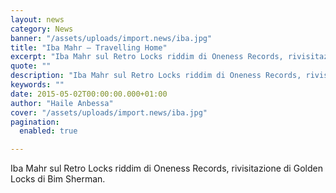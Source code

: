 ```yaml
---
layout: news
category: News
banner: "/assets/uploads/import.news/iba.jpg"
title: "Iba Mahr – Travelling Home"
excerpt: "Iba Mahr sul Retro Locks riddim di Oneness Records, rivisitazione di Golden Locks di Bim Sherman.  "
quote: ""
description: "Iba Mahr sul Retro Locks riddim di Oneness Records, rivisitazione di Golden Locks di Bim Sherman.  "
keywords: ""
date: 2015-05-02T00:00:00.000+01:00
author: "Haile Anbessa"
cover: "/assets/uploads/import.news/iba.jpg"
pagination:
  enabled: true

---
```


[](https://hotmc.com/wp-content/uploads/2015/05/iba.jpg)

Iba Mahr sul Retro Locks riddim di Oneness Records, rivisitazione di Golden Locks di Bim Sherman.